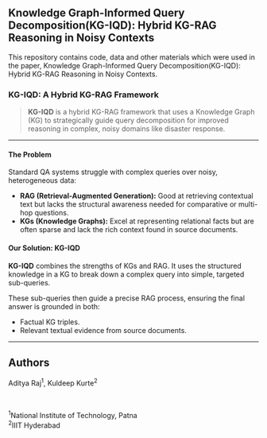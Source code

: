 ## Knowledge Graph-Informed Query Decomposition(KG-IQD): Hybrid KG-RAG Reasoning in Noisy Contexts

This repository contains code, data and other materials which were used in the paper, Knowledge Graph-Informed Query Decomposition(KG-IQD): Hybrid KG-RAG Reasoning in Noisy Contexts.

### KG-IQD: A Hybrid KG-RAG Framework

> **KG-IQD** is a hybrid KG-RAG framework that uses a Knowledge Graph (KG) to strategically guide query decomposition for improved reasoning in complex, noisy domains like disaster response.

---

#### The Problem

Standard QA systems struggle with complex queries over noisy, heterogeneous data:

*   **RAG (Retrieval-Augmented Generation):** Good at retrieving contextual text but lacks the structural awareness needed for comparative or multi-hop questions.
*   **KGs (Knowledge Graphs):** Excel at representing relational facts but are often sparse and lack the rich context found in source documents.

#### Our Solution: KG-IQD

**KG-IQD** combines the strengths of KGs and RAG. It uses the structured knowledge in a KG to break down a complex query into simple, targeted sub-queries.

These sub-queries then guide a precise RAG process, ensuring the final answer is grounded in both:
*   Factual KG triples.
*   Relevant textual evidence from source documents.

<hr/>

## Authors

Aditya Raj<sup>1</sup>, Kuldeep Kurte<sup>2</sup>

<br>

<sup>1</sup>National Institute of Technology, Patna  
<sup>2</sup>IIIT Hyderabad
